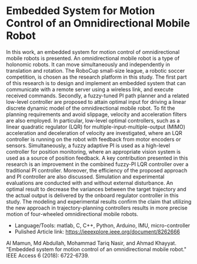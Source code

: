 # Embedded System for Motion Control of an Omnidirectional Mobile Robot
In this work, an embedded system for motion control of omnidirectional mobile robots is presented. An omnidirectional mobile robot is a type of holonomic robots. It can move simultaneously and independently in translation and rotation. The RoboCup small-size league, a robotic soccer competition, is chosen as the research platform in this study. The first part of this research is to design and implement an embedded system that can communicate with a remote server using a wireless link, and execute received commands. Secondly, a fuzzy-tuned PI path planner and a related low-level controller are proposed to attain optimal input for driving a linear discrete dynamic model of the omnidirectional mobile robot. To fit the planning requirements and avoid slippage, velocity and acceleration filters are also employed. In particular, low-level optimal controllers, such as a linear quadratic regulator (LQR) for multiple-input-multiple-output (MIMO) acceleration and deceleration of velocity are investigated, where an LQR controller is running on the robot with feedback from motor encoders or sensors. Simultaneously, a fuzzy adaptive PI is used as a high-level controller for position monitoring, where an appropriate vision system is used as a source of position feedback. A key contribution presented in this research is an improvement in the combined fuzzy-PI LQR controller over a traditional PI controller. Moreover, the efficiency of the proposed approach and PI controller are also discussed. Simulation and experimental evaluations are conducted with and without external disturbance. An optimal result to decrease the variances between the target trajectory and the actual output is delivered by the onboard regulator controller in this study. The modeling and experimental results confirm the claim that utilizing the new approach in trajectory-planning controllers results in more precise motion of four-wheeled omnidirectional mobile robots.

* Language/Tools: matlab, C, C++, Python, Arduino, IMU, micro-controller
* Pulished Article link: https://ieeexplore.ieee.org/document/8262666 

Al Mamun, Md Abdullah, Mohammad Tariq Nasir, and Ahmad Khayyat. "Embedded system for motion control of an omnidirectional mobile robot." IEEE Access 6 (2018): 6722-6739.

